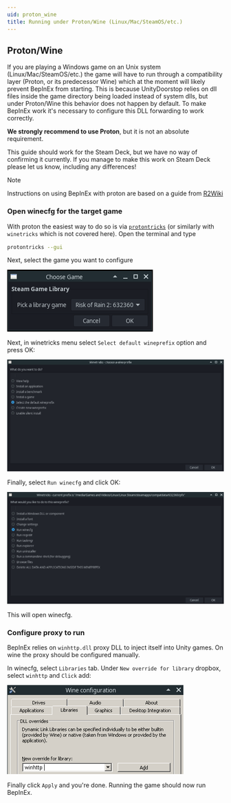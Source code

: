 ```yaml
---
uid: proton_wine
title: Running under Proton/Wine (Linux/Mac/SteamOS/etc.)
---
```


## Proton/Wine

If you are playing a Windows game on an Unix system (Linux/Mac/SteamOS/etc.) the game 
will have to run through a compatibility layer (Proton, or its predecessor Wine) which 
at the moment will likely prevent BepInEx from starting. This is because UnityDoorstop 
relies on dll files inside the game directory being loaded instead of system dlls, but
under Proton/Wine this behavior does not happen by default. To make BepInEx work it's 
necessary to configure this DLL forwarding to work correctly.

**We strongly recommend to use Proton**, but it is not an absolute requirement.

This guide should work for the Steam Deck, but we have no way of confirming it currently. 
If you manage to make this work on Steam Deck please let us know, including any differences!

> [!NOTE]
> Instructions on using BepInEx with proton are based on a guide from 
> [R2Wiki](https://github.com/risk-of-thunder/R2Wiki/wiki/Getting-BepInEx-Console-Working-on-Linux)

### Open winecfg for the target game

With proton the easiest way to do so is via 
[`protontricks`](https://github.com/Matoking/protontricks) 
(or similarly with `winetricks` which is not covered here). 
Open the terminal and type

```sh
protontricks --gui
```

Next, select the game you want to configure

![Select the game from library in protontricks](images/protontricks_select.png)

Next, in winetricks menu select `Select default wineprefix` option and press OK:

![Select "Select default wineprefix" option](images/protontricks_wineprefix.png)

Finally, select `Run winecfg` and click OK:

![Select "Run winecfg" and click OK](images/protontricks_winecfg.png)

This will open winecfg.

### Configure proxy to run

BepInEx relies on `winhttp.dll` proxy DLL to inject itself into Unity games. 
On wine the proxy should be configured manually.

In winecfg, select `Libraries` tab. Under `New override for library` dropbox, 
select `winhttp` and `Click` add:

![Add "winhttp" library override in winecfg Libraries tab](images/winecfg_add_lib.png)

Finally click `Apply` and you're done. Running the game should now run BepInEx.